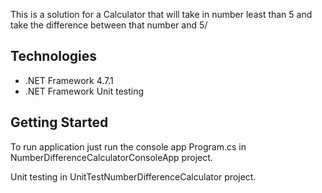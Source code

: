 This is a solution for a Calculator that will take in number least than 5 and take the difference between that number and 5/


## Technologies
* .NET Framework 4.7.1
* .NET Framework Unit testing

## Getting Started

To run application just run the console app Program.cs in NumberDifferenceCalculatorConsoleApp project.

Unit testing in UnitTestNumberDifferenceCalculator project.

